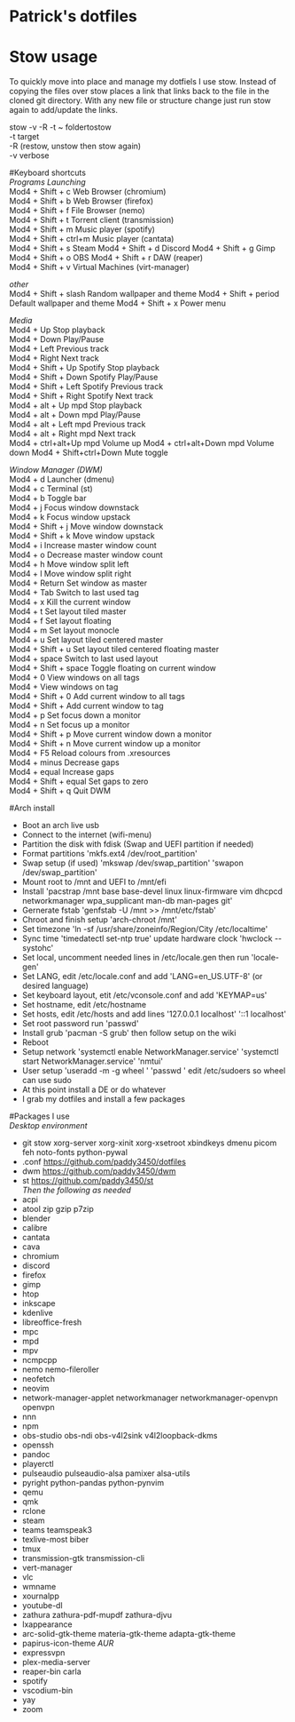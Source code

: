 # Patrick's dotfiles
# Stow usage
To quickly move into place and manage my dotfiels I use stow. Instead of copying the files over stow places a link that links back to the file in the cloned git directory. With any new file or structure change just run stow again to add/update the links.  

stow -v -R -t ~ foldertostow  
-t target   
-R (restow, unstow then stow again)  
-v verbose  

#Keyboard shortcuts  
*Programs Launching*  
Mod4 + Shift + c      Web Browser (chromium)  
Mod4 + Shift + b      Web Browser (firefox)  
Mod4 + Shift + f      File Browser (nemo)  
Mod4 + Shift + t      Torrent client (transmission)  
Mod4 + Shift + m      Music player (spotify)  
Mod4 + Shift + ctrl+m Music player (cantata)  
Mod4 + Shift + s      Steam
Mod4 + Shift + d      Discord
Mod4 + Shift + g      Gimp
Mod4 + Shift + o      OBS
Mod4 + Shift + r      DAW (reaper)  
Mod4 + Shift + v      Virtual Machines (virt-manager)  

*other*  
Mod4 + Shift + slash 	Random wallpaper and theme
Mod4 + Shift + period 	Default wallpaper and theme
Mod4 + Shift + x	Power menu

*Media*  
Mod4 + Up		Stop playback  
Mod4 + Down		Play/Pause  
Mod4 + Left		Previous track  
Mod4 + Right		Next track  
Mod4 + Shift + Up	Spotify Stop playback  
Mod4 + Shift + Down	Spotify Play/Pause  
Mod4 + Shift + Left	Spotify Previous track  
Mod4 + Shift + Right	Spotify Next track  
Mod4 + alt + Up		mpd Stop playback  
Mod4 + alt + Down	mpd Play/Pause  
Mod4 + alt + Left	mpd Previous track  
Mod4 + alt + Right	mpd Next track  
Mod4 + ctrl+alt+Up	mpd Volume up
Mod4 + ctrl+alt+Down	mpd Volume down 
Mod4 + Shift+ctrl+Down	Mute toggle

*Window Manager (DWM)*  
Mod4 + d		Launcher (dmenu)  
Mod4 + c		Terminal (st)  
Mod4 + b		Toggle bar  
Mod4 + j		Focus window downstack  
Mod4 + k		Focus window upstack  
Mod4 + Shift + j	Move window downstack  
Mod4 + Shift + k	Move window upstack  
Mod4 + i		Increase master window count  
Mod4 + o		Decrease master window count  
Mod4 + h		Move window split left  
Mod4 + l		Move window split right  
Mod4 + Return		Set window as master  
Mod4 + Tab		Switch to last used tag  
Mod4 + x		Kill the current window  
Mod4 + t		Set layout tiled master  
Mod4 + f		Set layout floating    
Mod4 + m		Set layout monocle  
Mod4 + u		Set layout tiled centered master  
Mod4 + Shift + u	Set layout tiled centered floating master  
Mod4 + space		Switch to last used layout  
Mod4 + Shift + space	Toggle floating on current window  
Mod4 + 0		View windows on all tags  
Mod4 + <num>		View windows on tag <num>  
Mod4 + Shift + 0	Add current window to all tags  
Mod4 + Shift + <num>	Add current window to tag <num>  
Mod4 + p		Set focus down a monitor  
Mod4 + n		Set focus up a monitor  
Mod4 + Shift + p	Move current window down a monitor  
Mod4 + Shift + n	Move current window up a monitor  
Mod4 + F5		Reload colours from .xresources  
Mod4 + minus		Decrease gaps  
Mod4 + equal		Increase gaps  
Mod4 + Shift + equal	Set gaps to zero  
Mod4 + Shift + q	Quit DWM  

#Arch install
- Boot an arch live usb
- Connect to the internet (wifi-menu)
- Partition the disk with fdisk (Swap and UEFI partition if needed)
- Format partitions 'mkfs.ext4 /dev/root_partition'
- Swap setup (if used) 'mkswap /dev/swap_partition' 'swapon /dev/swap_partition'
- Mount root to /mnt and UEFI to /mnt/efi
- Install 'pacstrap /mnt base base-devel linux linux-firmware vim dhcpcd networkmanager wpa_supplicant man-db man-pages git'
- Gernerate fstab 'genfstab -U /mnt >> /mnt/etc/fstab'
- Chroot and finish setup 'arch-chroot /mnt'
- Set timezone 'ln -sf /usr/share/zoneinfo/Region/City /etc/localtime'
- Sync time 'timedatectl set-ntp true' update hardware clock 'hwclock --systohc'
- Set local, uncomment needed lines in /etc/locale.gen then run 'locale-gen'
- Set LANG, edit /etc/locale.conf and add 'LANG=en_US.UTF-8' (or desired language)
- Set keyboard layout, etit /etc/vconsole.conf and add 'KEYMAP=us'
- Set hostname, edit /etc/hostname
- Set hosts, edit /etc/hosts and add lines '127.0.0.1 localhost' '::1 localhost'
- Set root password run 'passwd'
- Install grub 'pacman -S grub' then follow setup on the wiki
- Reboot
- Setup network 'systemctl enable NetworkManager.service' 'systemctl start NetworkManager.service' 'nmtui'
- User setup 'useradd -m -g wheel <username>' 'passwd <username>' edit /etc/sudoers so wheel can use sudo
- At this point install a DE or do whatever
- I grab my dotfiles and install a few packages

#Packages I use  
 *Desktop environment*
- git stow xorg-server xorg-xinit xorg-xsetroot xbindkeys dmenu picom feh noto-fonts python-pywal
- .conf https://github.com/paddy3450/dotfiles
- dwm https://github.com/paddy3450/dwm
- st https://github.com/paddy3450/st  
*Then the following as needed*
- acpi
- atool zip gzip p7zip
- blender
- calibre
- cantata
- cava
- chromium
- discord
- firefox
- gimp
- htop
- inkscape
- kdenlive
- libreoffice-fresh
- mpc
- mpd
- mpv
- ncmpcpp
- nemo nemo-fileroller
- neofetch
- neovim
- network-manager-applet networkmanager networkmanager-openvpn openvpn
- nnn
- npm
- obs-studio obs-ndi obs-v4l2sink v4l2loopback-dkms
- openssh
- pandoc
- playerctl
- pulseaudio pulseaudio-alsa pamixer alsa-utils
- pyright python-pandas python-pynvim
- qemu
- qmk
- rclone
- steam
- teams teamspeak3
- texlive-most biber
- tmux
- transmission-gtk transmission-cli
- vert-manager
- vlc
- wmname
- xournalpp
- youtube-dl
- zathura zathura-pdf-mupdf zathura-djvu
- lxappearance
- arc-solid-gtk-theme materia-gtk-theme adapta-gtk-theme
- papirus-icon-theme
*AUR*
- expressvpn
- plex-media-server
- reaper-bin carla
- spotify
- vscodium-bin
- yay 
- zoom
